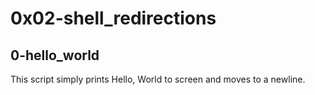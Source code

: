# 0x02-shell_redirections
## 0-hello_world
This script simply prints Hello, World to screen and moves to a newline.
